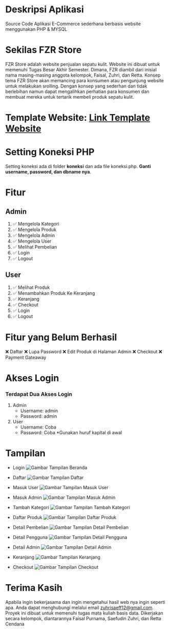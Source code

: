 # Deskripsi Aplikasi

Source Code Aplikasi E-Commerce sederhana berbasis website menggunakan PHP & MYSQL

# Sekilas FZR Store

FZR Store adalah website penjualan sepatu kulit. Website ini dibuat untuk memenuhi Tugas Besar Akhir Semester. Dimana, FZR diambil dari inisial nama masing-masing anggota kelompok, Faisal, Zuhri, dan Retta. Konsep tema FZR Store akan memancing para konsumen atau pengunjung website untuk melakukan srolling. Dengan konsep yang sederhan dan tidak berlebihan namun dapat mengalihkan perhatian para konsumen dan membuat mereka untuk tertarik membeli produk sepatu kulit. 

# Template Website: [Link Template Website](https://html.design/download/famms-ecommerce-html-template/ "Template")

# Setting Koneksi PHP

Setting koneksi ada di folder **koneksi** dan ada file koneksi.php. **Ganti username, password, dan dbname nya**.

# Fitur

## Admin
1. ✅ Mengelola Kategori
2. ✅ Mengelola Produk
3. ✅ Mengelola Admin
4. ✅ Mengelola User
5. ✅ Melihat Pembelian
6. ✅ Login
7. ✅ Logout

## User
1. ✅ Melihat Produk
2. ✅ Menambahkan Produk Ke Keranjang
3. ✅ Keranjang
4. ✅ Checkout
5. ✅ Login
6. ✅ Logout

# Fitur yang Belum Berhasil
❌ Daftar
❌ Lupa Password
❌ Edit Produk di Halaman Admin
❌ Checkout
❌ Payment Gateaway    

# Akses Login

### Terdapat Dua Akses Login

1. Admin
   * Username: admin
   * Password: admin
2. User
   * Username: Coba
   * Password: Coba
   *Gunakan huruf kapital di awal

# Tampilan

* Login
![Gambar Tampilan Beranda](https://github.com/SaefudinZuhri1/FZRStore/blob/main/images/readme/Screenshot%20(8).png)

* Daftar
![Gambar Tampilan Daftar](https://github.com/SaefudinZuhri1/FZRStore/blob/main/images/readme/Screenshot%20(9).png)

* Masuk User
![Gambar Tampilan Masuk User](https://github.com/SaefudinZuhri1/FZRStore/blob/main/images/readme/Screenshot%20(10).png)

* Masuk Admin
![Gambar Tampilan Masuk Admin](https://github.com/SaefudinZuhri1/FZRStore/blob/main/images/readme/Screenshot%20(11).png)

* Tambah Kategori
![Gambar Tampilan Tambah Kategori](https://github.com/SaefudinZuhri1/FZRStore/blob/main/images/readme/Screenshot%20(12).png)

* Daftar Produk
![Gambar Tampilan Daftar Produk](https://github.com/SaefudinZuhri1/FZRStore/blob/main/images/readme/Screenshot%20(13).png)

* Detail Pembelian
![Gambar Tampilan Detail Pembelian](https://github.com/SaefudinZuhri1/FZRStore/blob/main/images/readme/Screenshot%20(15).png)

* Detail Pengguna
![Gambar Tampilan Detail Pengguna](https://github.com/SaefudinZuhri1/FZRStore/blob/main/images/readme/Screenshot%20(16).png)

* Detail Admin
![Gambar Tampilan Detail Admin](https://github.com/SaefudinZuhri1/FZRStore/blob/main/images/readme/Screenshot%20(17).png)

* Keranjang
![Gambar Tampilan Keranjang](https://github.com/SaefudinZuhri1/FZRStore/blob/main/images/readme/Screenshot%20(18).png)

* Checkout
![Gambar Tampilan Checkout](https://github.com/SaefudinZuhri1/FZRStore/blob/main/images/readme/Screenshot%20(19).png)

# Terima Kasih
Apabila ingin bekerjasama dan ingin mengetahui hasil web nya ingin seperti apa. Anda dapat menghubungi melalui email zuhrisaeff12@gmail.com. Proyek ini dibuat untuk memenuhi tugas mata kuliah basis data. Dikerjakan secara kelompok, diantarannya Faisal Purnama, Saefudin Zuhri, dan Retta Cendana





